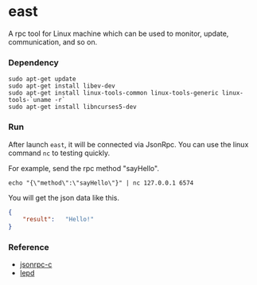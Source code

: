 # east

A rpc tool for Linux machine which can be used to monitor, update, communication, and so on.

### Dependency

```shell
sudo apt-get update
sudo apt-get install libev-dev 
sudo apt-get install linux-tools-common linux-tools-generic linux-tools-`uname -r`
sudo apt-get install libncurses5-dev
```

### Run

After launch `east`, it will be connected via JsonRpc. You can use the linux command `nc` to testing quickly.

For example, send the rpc method "sayHello".

```shell
echo "{\"method\":\"sayHello\"}" | nc 127.0.0.1 6574
```

You will get the json data like this.

```json
{
	"result":	"Hello!"
}
```


### Reference

- [jsonrpc-c](https://github.com/hmng/jsonrpc-c)
- [lepd](https://github.com/luhuadong/lepd)
